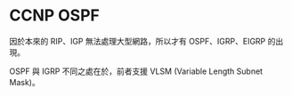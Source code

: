 # CCNP OSPF

因於本來的 RIP、IGP 無法處理大型網路，所以才有 OSPF、IGRP、EIGRP 的出現。

OSPF 與 IGRP 不同之處在於，前者支援 VLSM (Variable Length Subnet Mask)。
